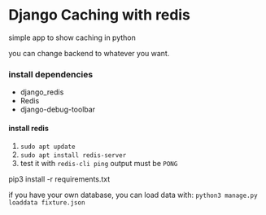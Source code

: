 # Django Caching with redis

simple app to show caching in python

you can change backend to whatever you want.

### install dependencies

- django_redis
- Redis
- django-debug-toolbar

#### install redis

1. `sudo apt update`
2. `sudo apt install redis-server`
3. test it with `redis-cli ping` output must be `PONG`

pip3 install -r requirements.txt

if you have your own database, you can load data with:
`python3 manage.py loaddata fixture.json`